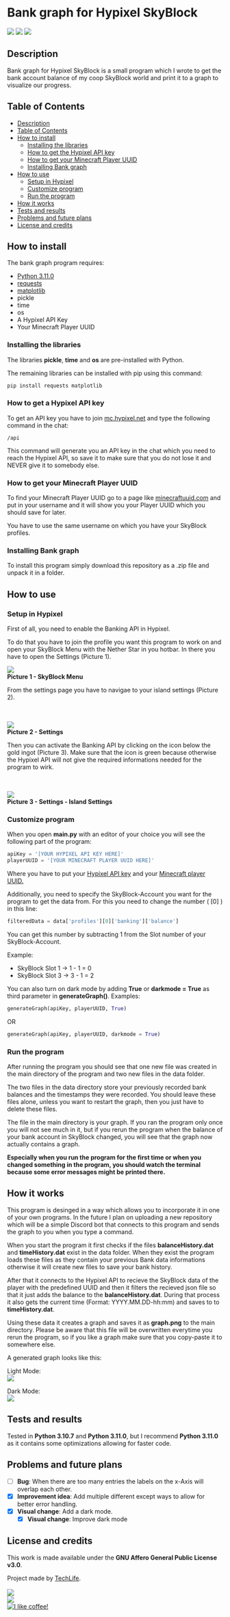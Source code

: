 # Bank graph for Hypixel SkyBlock
<a href="https://www.python.org/downloads/release/python-3110/"><img src="https://img.shields.io/badge/python-3.11.0-success?style=for-the-badge&logo=python&logoColor=white"></img></a>
<img src="https://img.shields.io/badge/Last%20update-14.11.2022-blue?style=for-the-badge"></img>
<a href="https://www.gnu.org/licenses/agpl-3.0"><img src="https://img.shields.io/github/license/TachLaif/Bank-graph-for-Hypixel-Skyblock?style=for-the-badge"></img></a>

## Description
Bank graph for Hypixel SkyBlock is a small program which I wrote to get the bank account balance of my coop SkyBlock world and print it to a graph to visualize our progress.

## Table of Contents
- <a href="#description">Description</a>
- <a href="#table-of-contents">Table of Contents</a>
- <a href="#how-to-install">How to install</a>
  - <a href="#installing-the-libraries">Installing the libraries</a>
  - <a href="#how-to-get-a-hypixel-api-key">How to get the Hypixel API key</a>
  - <a href="#how-to-get-your-minecraft-player-uuid">How to get your Minecraft Player UUID</a>
  - <a href="#installing-bank-graph">Installing Bank graph</a>
- <a href="#how-to-use">How to use</a>
  - <a href="#setup-in-hypixel">Setup in Hypixel</a>
  - <a href="#customize-program">Customize program</a>
  - <a href="#run-the-program">Run the program</a>
- <a href="#how-it-works">How it works</a>
- <a href="#tests-and-results">Tests and results</a>
- <a href="#problems-and-future-plans">Problems and future plans</a>
- <a href="#license-and-credits">License and credits</a>

## How to install
The bank graph program requires:
- <a href="https://www.python.org/downloads/release/python-3107/">Python 3.11.0</a>
- <a href="https://pypi.org/project/requests/">requests</a>
- <a href="https://pypi.org/project/matplotlib/">matplotlib</a>
- pickle
- time
- os
- A Hypixel API Key
- Your Minecraft Player UUID

### Installing the libraries
The libraries **pickle**, **time** and **os** are pre-installed with Python.

The remaining libraries can be installed with pip using this command:

```cmd
pip install requests matplotlib
```

### How to get a Hypixel API key

To get an API key you have to join <a href="https://hypixel.net">mc.hypixel.net</a> and type the following command in the chat:

```
/api
```

This command will generate you an API key in the chat which you need to reach the Hypixel API, so save it to make sure that you do not lose it and NEVER give it to somebody else.


### How to get your Minecraft Player UUID

To find your Minecraft Player UUID go to a page like <a href="https://minecraftuuid.com">minecraftuuid.com</a> and put in your username and it will show you your Player UUID which you should save for later.

You have to use the same username on which you have your SkyBlock profiles.

### Installing Bank graph

To install this program simply download this repository as a .zip file and unpack it in a folder.

## How to use

### Setup in Hypixel

First of all, you need to enable the Banking API in Hypixel.

To do that you have to join the profile you want this program to work on and open your SkyBlock Menu with the Nether Star in you hotbar. In there you have to open the Settings (Picture 1).

<img src="https://user-images.githubusercontent.com/104715363/200687460-27ce3e0d-0401-42da-b7b6-c621f2057e66.png"><br>
**Picture 1 - SkyBlock Menu**

From the settings page you have to navigae to your island settings (Picture 2).

<br><br><img src="https://user-images.githubusercontent.com/104715363/200687463-8b11c015-f7d9-4fff-804e-44bdf8c3fc69.png"><br>
**Picture 2 - Settings**

Then you can activate the Banking API by clicking on the icon below the gold ingot (Picture 3). Make sure that the icon is green because otherwise the Hypixel API will not give the required informations needed for the program to wirk.

<br><br><img src="https://user-images.githubusercontent.com/104715363/200687836-c9fc47cb-80a4-4370-8fef-5c2fdda6bece.png"><br>
**Picture 3 - Settings - Island Settings**

### Customize program

When you open __main.py__ with an editor of your choice you will see the following part of the program:

```python
apiKey = '[YOUR HYPIXEL API KEY HERE]'
playerUUID = '[YOUR MINECRAFT PLAYER UUID HERE]'
```

Where you have to put your <a href="#how-to-get-a-hypixel-api-key">Hypixel API key</a> and your <a href="#how-to-get-your-minecraft-player-uuid">Minecraft player UUID.</a>

Additionally, you need to specify the SkyBlock-Account you want for the program to get the data from. For this you need to change the number ( [0] ) in this line:
  
```python
filteredData = data['profiles'][0]['banking']['balance']
```

You can get this number by subtracting 1 from the Slot number of your SkyBlock-Account.

Example:
- SkyBlock Slot 1 -> 1 - 1 = 0
- SkyBlock Slot 3 -> 3 - 1 = 2

You can also turn on dark mode by adding __True__ or __darkmode = True__ as third parameter in __generateGraph()__. Examples:

```python
generateGraph(apiKey, playerUUID, True)
```

OR

```python
generateGraph(apiKey, playerUUID, darkmode = True)
```

### Run the program

After running the program you should see that one new file was created in the main directory of the program and two new files in the data folder. 

The two files in the data directory store your previously recorded bank balances and the timestamps they were recorded. You should leave these files alone, unless you want to restart the graph, then you just have to delete these files. 

The file in the main directory is your graph. If you ran the program only once you will not see much in it, but if you rerun the program when the balance of your bank account in SkyBlock changed, you will see that the graph now actually contains a graph.

**Especially when you run the program for the first time or when you changed something in the program, you should watch the terminal because some error messages might be printed there.**

## How it works

This program is desinged in a way which allows you to incorporate it in one of your own programs. 
In the future I plan on uploading a new repository which will be a simple Discord bot that connects to this program and sends the graph to you when you type a command.

When you start the program it first checks if the files __balanceHistory.dat__ and __timeHistory.dat__ exist in the data folder. 
When they exist the program loads these files as they contain your previous Bank data informations otherwise it will create new files to save your bank history. 

After that it connects to the Hypixel API to recieve the SkyBlock data of the player with the predefined UUID and then it filters the recieved json file so that it just adds the balance to the __balanceHistory.dat__. During that process it also gets the current time (Format: YYYY.MM.DD-hh:mm) and saves to to __timeHistory.dat__.

Using these data it creates a graph and saves it as __graph.png__ to the main directory. Please be aware that this file will be overwritten everytime you rerun the program, so if you like a graph make sure that you copy-paste it to somewhere else.

A generated graph looks like this:

Light Mode:
<br><img src="https://user-images.githubusercontent.com/104715363/201547883-00fbcd53-cf8e-4bea-92ef-97ae5b6d120e.png">

Dark Mode:
<br><img src="https://user-images.githubusercontent.com/104715363/201775400-7bb453d5-f84f-4c35-a39c-ee02e54fb6d5.png">

## Tests and results

Tested in __Python 3.10.7__ and __Python 3.11.0__, but I recommend __Python 3.11.0__ as it contains some optimizations allowing for faster code.

## Problems and future plans

- [ ] **Bug**: When there are too many entries the labels on the x-Axis will overlap each other.
- [x] **Improvement idea**: Add multiple different except ways to allow for better error handling.
- [x] **Visual change**: Add a dark mode.
  - [x] **Visual change**: Improve dark mode

## License and credits

This work is made available under the **GNU Affero General Public License v3.0**.

Project made by <a href="https://github.com/TachLaif">TechLife</a>.
<br><br><a href="https://discord.com"><img src="https://img.shields.io/badge/TechLife-4447-informational?style=for-the-badge&logo=discord&logoColor=white"></a><br><a href="https://twitter.com/_Tech4Life_"><img src="https://img.shields.io/badge/Twitter-@__Tech4Life__-informational?style=for-the-badge&logo=twitter&logoColor=white"></a><br><a href="https://www.buymeacoffee.com/TechLife"><img src="https://img.shields.io/badge/Buy%20me%20a-coffee-red?style=for-the-badge&logo=buymeacoffee&logoColor=white" title="I like coffee!"></a>
